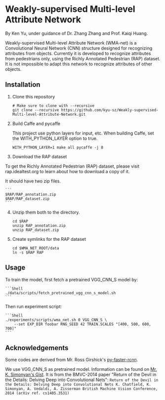 # Weakly-supervised Multi-level Attribute Network

By Ken Yu, under guidance of Dr. Zhang Zhang and Prof. Kaiqi Huang.

Weakly-supervised Multi-level Attribute Network (WMA-net) is a Convolutional Neural Network (CNN) structure designed for recognizing attributes from objects. Currently it is developed to recognize attributes from pedestrians only, using the Richly Annotated Pedestrian (RAP) dataset. It is not impossible to adapt this network to recognize attributes of other objects.

## Installation

1. Clone this repository

	```Shell
	# Make sure to clone with --recursive
	git clone --recursive https://github.com/kyu-sz/Weakly-supervised-Multi-level-Attribute-Network.git
	```

2. Build Caffe and pycaffe

	This project use python layers for input, etc. When building Caffe, set the WITH_PYTHON_LAYER option to true.

	```Shell
	WITH_PYTHON_LAYER=1 make all pycaffe -j 8
	```

3. Download the RAP dataset

To get the Richly Annotated Pedestrian (RAP) dataset, please visit rap.idealtest.org to learn about how to download a copy of it.

It should have two zip files.

	```
	$RAP/RAP_annotation.zip
	$RAP/RAP_dataset.zip
	```

4. Unzip them both to the directory.

	```Shell
	cd $RAP
	unzip RAP_annotation.zip
	unzip RAP_dataset.zip
	```

5. Create symlinks for the RAP dataset

	```Shell
	cd $WMA_NET_ROOT/data
	ln -s $RAP RAP
	```

## Usage

To train the model, first fetch a pretrained VGG_CNN_S model by:
	
	```Shell
	./data/scripts/fetch_pretrained_vgg_cnn_s_model.sh
	```

Then run experiment script:

	```Shell
	./experiments/scripts/wma_net.sh 0 VGG_CNN_S \
		--set EXP_DIR foobar RNG_SEED 42 TRAIN.SCALES "[400, 500, 600, 700]"
	```

## Acknowledgements

Some codes are derived from Mr. Ross Girshick's [py-faster-rcnn](https://github.com/rbgirshick/py-faster-rcnn).

We use VGG_CNN_S as pretrained model. Information can be found on [Mr. K. Simonyan's Gist](https://gist.github.com/ksimonyan/fd8800eeb36e276cd6f9#file-readme-md). It is from the BMVC-2014 paper "Return of the Devil in the Details: Delving Deep into Convolutional Nets":
	```
	Return of the Devil in the Details: Delving Deep into Convolutional Nets
	K. Chatfield, K. Simonyan, A. Vedaldi, A. Zisserman
	British Machine Vision Conference, 2014 (arXiv ref. cs1405.3531)
	```